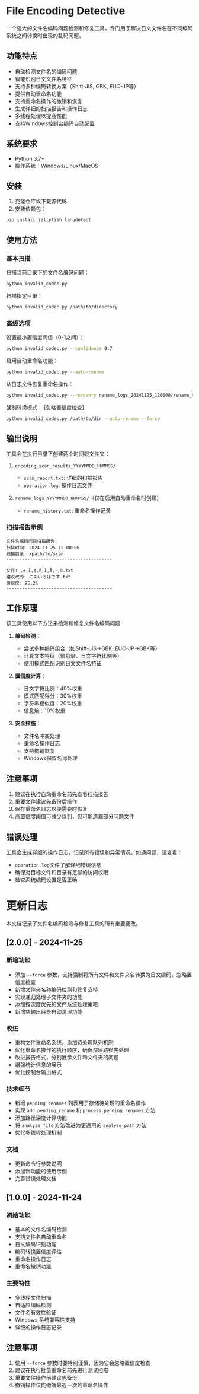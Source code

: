 # File Encoding Detective

一个强大的文件名编码问题检测和修复工具，专门用于解决日文文件名在不同编码系统之间转换时出现的乱码问题。

## 功能特点

- 自动检测文件名的编码问题
- 智能识别日文文件名特征
- 支持多种编码转换方案（Shift-JIS, GBK, EUC-JP等）
- 提供自动重命名功能
- 支持重命名操作的撤销和恢复
- 生成详细的扫描报告和操作日志
- 多线程处理以提高性能
- 支持Windows控制台编码自动配置

## 系统要求

- Python 3.7+
- 操作系统：Windows/Linux/MacOS

## 安装

1. 克隆仓库或下载源代码
2. 安装依赖包：

```bash
pip install jellyfish langdetect
```

## 使用方法

### 基本扫描

扫描当前目录下的文件名编码问题：

```bash
python invalid_codec.py
```

扫描指定目录：

```bash
python invalid_codec.py /path/to/directory
```

### 高级选项

设置最小置信度阈值（0-1之间）：

```bash
python invalid_codec.py --confidence 0.7
```

启用自动重命名功能：

```bash
python invalid_codec.py --auto-rename
```

从日志文件恢复重命名操作：

```bash
python invalid_codec.py --recovery rename_logs_20241125_120000/rename_history.txt --reverse
```

强制转换模式： [忽略置信度检查]
```bash
python invalid_codec.py /path/to/dir --auto-rename --force
```

## 输出说明

工具会在执行目录下创建两个时间戳文件夹：

1. `encoding_scan_results_YYYYMMDD_HHMMSS/`
   - `scan_report.txt`: 详细的扫描报告
   - `operation.log`: 操作日志文件

2. `rename_logs_YYYYMMDD_HHMMSS/`（仅在启用自动重命名时创建）
   - `rename_history.txt`: 重命名操作记录

### 扫描报告示例

```
文件名编码问题扫描报告
扫描时间: 2024-11-25 12:00:00
扫描目录: /path/to/scan
----------------------------------------

文件: ‚±‚Ì‚¢‚ë‚Í‚Å‚·‚©.txt
建议改为: このいろはです.txt
置信度: 95.2%
----------------------------------------
```

## 工作原理

该工具使用以下方法来检测和修复文件名编码问题：

1. **编码检测**：
   - 尝试多种编码组合（如Shift-JIS->GBK, EUC-JP->GBK等）
   - 计算文本特征（信息熵、日文字符比例等）
   - 使用模式匹配识别日文文件名特征

2. **置信度计算**：
   - 日文字符比例：40%权重
   - 模式匹配得分：30%权重
   - 字符串相似度：20%权重
   - 信息熵：10%权重

3. **安全措施**：
   - 文件名冲突处理
   - 重命名操作日志
   - 支持撤销恢复
   - Windows保留名称处理

## 注意事项

1. 建议在执行自动重命名前先查看扫描报告
2. 重要文件建议先备份后操作
3. 保存重命名日志以便需要时恢复
4. 高置信度阈值可减少误判，但可能遗漏部分问题文件

## 错误处理

工具会生成详细的操作日志，记录所有错误和异常情况。如遇问题，请查看：
- `operation.log`文件了解详细错误信息
- 确保对目标文件和目录有足够的访问权限
- 检查系统编码设置是否正确


# 更新日志

本文档记录了文件名编码检测与修复工具的所有重要更改。

## [2.0.0] - 2024-11-25

### 新增功能
- 添加 `--force` 参数，支持强制将所有文件和文件夹名转换为日文编码，忽略置信度检查
- 新增文件夹名称编码检测和修复支持
- 实现递归处理子文件夹的功能
- 添加按深度优先的文件系统处理策略
- 新增空输出目录自动清理功能

### 改进
- 重构文件重命名系统，添加待处理队列机制
- 优化重命名操作的执行顺序，确保深层路径先处理
- 改进报告格式，分别展示文件和文件夹的问题
- 增强统计信息的展示
- 优化控制台输出格式

### 技术细节
- 新增 `pending_renames` 列表用于存储待处理的重命名操作
- 实现 `add_pending_rename` 和 `process_pending_renames` 方法
- 添加路径深度计算功能
- 将 `analyze_file` 方法改进为更通用的 `analyze_path` 方法
- 优化多线程处理机制

### 文档
- 更新命令行参数说明
- 添加新功能的使用示例
- 完善错误处理文档

## [1.0.0] - 2024-11-24

### 初始功能
- 基本的文件名编码检测
- 支持文件名自动重命名
- 日文编码识别功能
- 编码转换置信度评估
- 重命名操作日志
- 重命名撤销功能

### 主要特性
- 多线程文件扫描
- 自适应编码检测
- 文件名有效性验证
- Windows 系统兼容性支持
- 详细的操作日志记录

## 注意事项

1. 使用 `--force` 参数时要特别谨慎，因为它会忽略置信度检查
2. 建议在执行批量重命名前先进行测试扫描
3. 重要文件操作前建议先备份
4. 撤销操作仅能撤销最近一次的重命名操作
